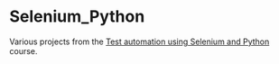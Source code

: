 # Selenium_Python

Various projects from the [Test automation using Selenium and Python](https://stepik.org/course/575/promo) course.
